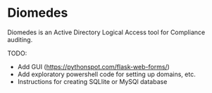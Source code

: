 # Diomedes
Diomedes is an Active Directory Logical Access tool for Compliance auditing.

TODO:
* Add GUI (https://pythonspot.com/flask-web-forms/)
* Add exploratory powershell code for setting up domains, etc.
* Instructions for creating SQLlite or MySQl database
